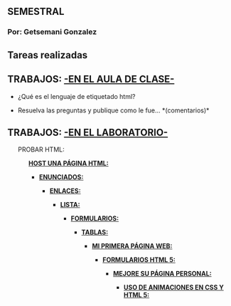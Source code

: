 <html>
<h2>SEMESTRAL</h2>
<p/>

<h3>Por: Getsemani Gonzalez</h3>
<p/>

<h2>Tareas realizadas</h2>
<p/>

<h2>TRABAJOS: <u>-EN EL AULA DE CLASE-</u></h2>
<p/>
<ul><li>¿Qué es el lenguaje de etiquetado html?</li></ul>
<p/>
<ul><li>Resuelva las preguntas y publique como le fue... *(comentarios)*</li></ul>
<p/>


<h2>TRABAJOS: <u>-EN EL LABORATORIO-</u></h2>
<p/>
<ul>PROBAR HTML:<strong><a href="https://www.w3schools.com/code/tryit.asp?filename=G8G4420TMRC2">
<p/>
<ul>HOST UNA PÁGINA HTML:<strong><a href="https://getsemani-gonzalez.github.io/About-Getsy/">
<p/>
<ul><li>ENUNCIADOS:<strong><a href="https://www.w3schools.com/code/tryit.asp?filename=G8A76VU5A5XO">
<p/>
<ul><li>ENLACES:<strong><a href="https://www.w3schools.com/code/tryit.asp?filename=G8G3DWMU6DNM">
<p/>
<ul><li>LISTA:<strong><a href="https://www.w3schools.com/code/tryit.asp?filename=G8GBOTEWV05S">
<p/>
<ul><li>FORMULARIOS:<strong><a href="https://www.w3schools.com/code/tryit.asp?filename=G8IAILCXHVEU">
<p/>
<ul><li>TABLAS:<strong><a href="https://www.w3schools.com/code/tryit.asp?filename=G8PCSGJNCR1G">
<p/>
<ul><li>MI PRIMERA PÁGINA WEB:<strong><a href="https://getsemani-gonzalez.github.io/About-Getsy/"> 
<p/> 
<ul><li>FORMULARIOS HTML 5:<strong><a href="https://getsemani-gonzalez.github.io/Formulario-de-datos/">
<p/>
<ul><li>MEJORE SU PÁGINA PERSONAL:<strong><a href="https://getsemani-gonzalez.github.io/Geo-Locations/">
<p/>
<ul><li>USO DE ANIMACIONES EN CSS Y HTML 5:<strong><a href="https://getsemani-gonzalez.github.io/Getsemani-GGC/">
 <p/>
